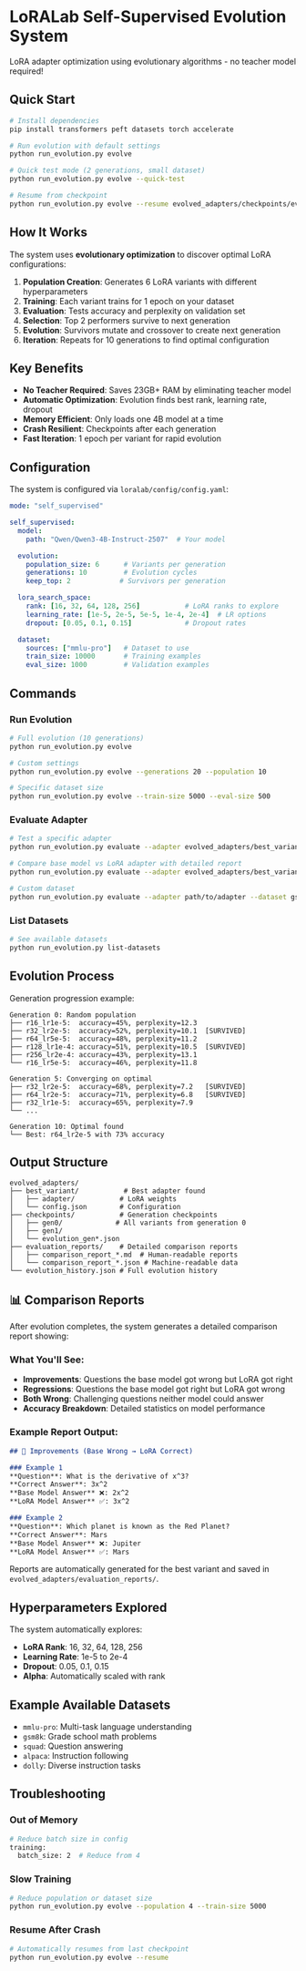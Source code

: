 # LoRALab Self-Supervised Evolution System

LoRA adapter optimization using evolutionary algorithms - no teacher model required!

## Quick Start

```bash
# Install dependencies
pip install transformers peft datasets torch accelerate

# Run evolution with default settings
python run_evolution.py evolve

# Quick test mode (2 generations, small dataset)
python run_evolution.py evolve --quick-test

# Resume from checkpoint
python run_evolution.py evolve --resume evolved_adapters/checkpoints/evolution_gen5.json
```

## How It Works

The system uses **evolutionary optimization** to discover optimal LoRA configurations:

1. **Population Creation**: Generates 6 LoRA variants with different hyperparameters
2. **Training**: Each variant trains for 1 epoch on your dataset
3. **Evaluation**: Tests accuracy and perplexity on validation set
4. **Selection**: Top 2 performers survive to next generation
5. **Evolution**: Survivors mutate and crossover to create next generation
6. **Iteration**: Repeats for 10 generations to find optimal configuration

## Key Benefits

- **No Teacher Required**: Saves 23GB+ RAM by eliminating teacher model
- **Automatic Optimization**: Evolution finds best rank, learning rate, dropout
- **Memory Efficient**: Only loads one 4B model at a time
- **Crash Resilient**: Checkpoints after each generation
- **Fast Iteration**: 1 epoch per variant for rapid evolution

## Configuration

The system is configured via `loralab/config/config.yaml`:

```yaml
mode: "self_supervised"

self_supervised:
  model:
    path: "Qwen/Qwen3-4B-Instruct-2507"  # Your model

  evolution:
    population_size: 6      # Variants per generation
    generations: 10         # Evolution cycles
    keep_top: 2            # Survivors per generation

  lora_search_space:
    rank: [16, 32, 64, 128, 256]           # LoRA ranks to explore
    learning_rate: [1e-5, 2e-5, 5e-5, 1e-4, 2e-4]  # LR options
    dropout: [0.05, 0.1, 0.15]             # Dropout rates

  dataset:
    sources: ["mmlu-pro"]   # Dataset to use
    train_size: 10000       # Training examples
    eval_size: 1000         # Validation examples
```

## Commands

### Run Evolution
```bash
# Full evolution (10 generations)
python run_evolution.py evolve

# Custom settings
python run_evolution.py evolve --generations 20 --population 10

# Specific dataset size
python run_evolution.py evolve --train-size 5000 --eval-size 500
```

### Evaluate Adapter
```bash
# Test a specific adapter
python run_evolution.py evaluate --adapter evolved_adapters/best_variant/adapter

# Compare base model vs LoRA adapter with detailed report
python run_evolution.py evaluate --adapter evolved_adapters/best_variant/adapter --compare

# Custom dataset
python run_evolution.py evaluate --adapter path/to/adapter --dataset gsm8k --compare
```

### List Datasets
```bash
# See available datasets
python run_evolution.py list-datasets
```

## Evolution Process

Generation progression example:
```
Generation 0: Random population
├── r16_lr1e-5:  accuracy=45%, perplexity=12.3
├── r32_lr2e-5:  accuracy=52%, perplexity=10.1  [SURVIVED]
├── r64_lr5e-5:  accuracy=48%, perplexity=11.2
├── r128_lr1e-4: accuracy=51%, perplexity=10.5  [SURVIVED]
├── r256_lr2e-4: accuracy=43%, perplexity=13.1
└── r16_lr5e-5:  accuracy=46%, perplexity=11.8

Generation 5: Converging on optimal
├── r32_lr2e-5:  accuracy=68%, perplexity=7.2   [SURVIVED]
├── r64_lr2e-5:  accuracy=71%, perplexity=6.8   [SURVIVED]
├── r32_lr1e-5:  accuracy=65%, perplexity=7.9
└── ...

Generation 10: Optimal found
└── Best: r64_lr2e-5 with 73% accuracy
```

## Output Structure

```
evolved_adapters/
├── best_variant/           # Best adapter found
│   ├── adapter/           # LoRA weights
│   └── config.json        # Configuration
├── checkpoints/           # Generation checkpoints
│   ├── gen0/             # All variants from generation 0
│   ├── gen1/
│   └── evolution_gen*.json
├── evaluation_reports/    # Detailed comparison reports
│   ├── comparison_report_*.md  # Human-readable reports
│   └── comparison_report_*.json # Machine-readable data
└── evolution_history.json # Full evolution history
```

## 📊 Comparison Reports

After evolution completes, the system generates a detailed comparison report showing:

### What You'll See:
- **Improvements**: Questions the base model got wrong but LoRA got right
- **Regressions**: Questions the base model got right but LoRA got wrong
- **Both Wrong**: Challenging questions neither model could answer
- **Accuracy Breakdown**: Detailed statistics on model performance

### Example Report Output:
```markdown
## 🎯 Improvements (Base Wrong → LoRA Correct)

### Example 1
**Question**: What is the derivative of x^3?
**Correct Answer**: 3x^2
**Base Model Answer** ❌: 2x^2
**LoRA Model Answer** ✅: 3x^2

### Example 2
**Question**: Which planet is known as the Red Planet?
**Correct Answer**: Mars
**Base Model Answer** ❌: Jupiter
**LoRA Model Answer** ✅: Mars
```

Reports are automatically generated for the best variant and saved in `evolved_adapters/evaluation_reports/`.

## Hyperparameters Explored

The system automatically explores:
- **LoRA Rank**: 16, 32, 64, 128, 256
- **Learning Rate**: 1e-5 to 2e-4
- **Dropout**: 0.05, 0.1, 0.15
- **Alpha**: Automatically scaled with rank

## Example Available Datasets

- `mmlu-pro`: Multi-task language understanding
- `gsm8k`: Grade school math problems
- `squad`: Question answering
- `alpaca`: Instruction following
- `dolly`: Diverse instruction tasks

## Troubleshooting

### Out of Memory
```bash
# Reduce batch size in config
training:
  batch_size: 2  # Reduce from 4
```

### Slow Training
```bash
# Reduce population or dataset size
python run_evolution.py evolve --population 4 --train-size 5000
```

### Resume After Crash
```bash
# Automatically resumes from last checkpoint
python run_evolution.py evolve --resume
```

